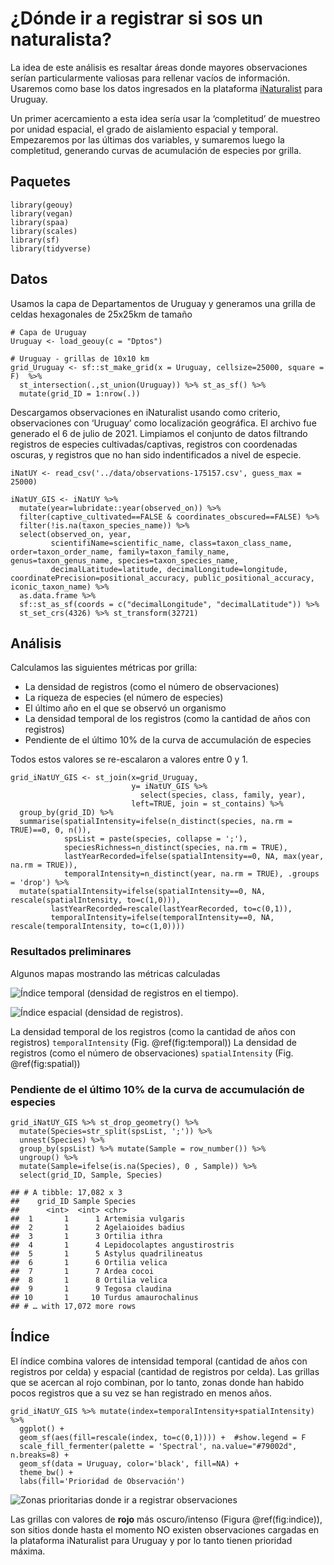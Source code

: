 # ¿Dónde ir a registrar si sos un naturalista?

La idea de este análisis es resaltar áreas donde mayores observaciones
serían particularmente valiosas para rellenar vacíos de información.
Usaremos como base los datos ingresados en la plataforma
[iNaturalist](inaturalist.org) para Uruguay.

Un primer acercamiento a esta idea sería usar la ‘completitud’ de
muestreo por unidad espacial, el grado de aislamiento espacial y
temporal. Empezaremos por las últimas dos variables, y sumaremos luego
la completitud, generando curvas de acumulación de especies por grilla.

## Paquetes

    library(geouy)
    library(vegan)
    library(spaa)
    library(scales)
    library(sf)
    library(tidyverse)

## Datos

Usamos la capa de Departamentos de Uruguay y generamos una grilla de
celdas hexagonales de 25x25km de tamaño

    # Capa de Uruguay
    Uruguay <- load_geouy(c = "Dptos")

    # Uruguay - grillas de 10x10 km
    grid_Uruguay <- sf::st_make_grid(x = Uruguay, cellsize=25000, square = F)  %>% 
      st_intersection(.,st_union(Uruguay)) %>% st_as_sf() %>% 
      mutate(grid_ID = 1:nrow(.))

Descargamos observaciones en iNaturalist usando como criterio,
observaciones con ‘Uruguay’ como localización geográfica. El archivo fue
generado el 6 de julio de 2021. Limpiamos el conjunto de datos filtrando
registros de especies cultivadas/captivas, registros con coordenadas
oscuras, y registros que no han sido indentificados a nivel de especie.

    iNatUY <- read_csv('../data/observations-175157.csv', guess_max = 25000)

    iNatUY_GIS <- iNatUY %>% 
      mutate(year=lubridate::year(observed_on)) %>% 
      filter(captive_cultivated==FALSE & coordinates_obscured==FALSE) %>% 
      filter(!is.na(taxon_species_name)) %>% 
      select(observed_on, year,
             scientifiName=scientific_name, class=taxon_class_name, order=taxon_order_name, family=taxon_family_name, genus=taxon_genus_name, species=taxon_species_name,
             decimalLatitude=latitude, decimalLongitude=longitude, coordinatePrecision=positional_accuracy, public_positional_accuracy, iconic_taxon_name) %>% 
      as.data.frame %>% 
      sf::st_as_sf(coords = c("decimalLongitude", "decimalLatitude")) %>% 
      st_set_crs(4326) %>% st_transform(32721)

## Análisis

Calculamos las siguientes métricas por grilla:

-   La densidad de registros (como el número de observaciones)
-   La riqueza de especies (el número de especies)
-   El último año en el que se observó un organismo
-   La densidad temporal de los registros (como la cantidad de años con
    registros)
-   Pendiente de el último 10% de la curva de accumulación de especies

Todos estos valores se re-escalaron a valores entre 0 y 1.

    grid_iNatUY_GIS <- st_join(x=grid_Uruguay,
                               y= iNatUY_GIS %>%
                                 select(species, class, family, year),
                               left=TRUE, join = st_contains) %>%
      group_by(grid_ID) %>%
      summarise(spatialIntensity=ifelse(n_distinct(species, na.rm = TRUE)==0, 0, n()),
                spsList = paste(species, collapse = ';'),
                speciesRichness=n_distinct(species, na.rm = TRUE), 
                lastYearRecorded=ifelse(spatialIntensity==0, NA, max(year, na.rm = TRUE)),
                temporalIntensity=n_distinct(year, na.rm = TRUE), .groups = 'drop') %>% 
      mutate(spatialIntensity=ifelse(spatialIntensity==0, NA, rescale(spatialIntensity, to=c(1,0))),
             lastYearRecorded=rescale(lastYearRecorded, to=c(0,1)),
             temporalIntensity=ifelse(temporalIntensity==0, NA, rescale(temporalIntensity, to=c(1,0))))

### Resultados preliminares

Algunos mapas mostrando las métricas calculadas

![Índice temporal (densidad de registros en el
tiempo).](iNatUY_donde_ir_a_registrar_files/figure-markdown_strict/temporal-1.png)

![Índice espacial (densidad de
registros).](iNatUY_donde_ir_a_registrar_files/figure-markdown_strict/spatial-1.png)

La densidad temporal de los registros (como la cantidad de años con
registros) `temporalIntensity` (Fig. @ref(fig:temporal)) La densidad de
registros (como el número de observaciones) `spatialIntensity` (Fig.
@ref(fig:spatial))

### Pendiente de el último 10% de la curva de accumulación de especies

    grid_iNatUY_GIS %>% st_drop_geometry() %>% 
      mutate(Species=str_split(spsList, ';')) %>% 
      unnest(Species) %>% 
      group_by(spsList) %>% mutate(Sample = row_number()) %>% 
      ungroup() %>% 
      mutate(Sample=ifelse(is.na(Species), 0 , Sample)) %>% 
      select(grid_ID, Sample, Species)

    ## # A tibble: 17,082 x 3
    ##    grid_ID Sample Species                      
    ##      <int>  <int> <chr>                        
    ##  1       1      1 Artemisia vulgaris           
    ##  2       1      2 Agelaioides badius           
    ##  3       1      3 Ortilia ithra                
    ##  4       1      4 Lepidocolaptes angustirostris
    ##  5       1      5 Astylus quadrilineatus       
    ##  6       1      6 Ortilia velica               
    ##  7       1      7 Ardea cocoi                  
    ##  8       1      8 Ortilia velica               
    ##  9       1      9 Tegosa claudina              
    ## 10       1     10 Turdus amaurochalinus        
    ## # … with 17,072 more rows

## Índice

El índice combina valores de intensidad temporal (cantidad de años con
registros por celda) y espacial (cantidad de registros por celda). Las
grillas que se acercan al rojo combinan, por lo tanto, zonas donde han
habido pocos registros que a su vez se han registrado en menos años.

    grid_iNatUY_GIS %>% mutate(index=temporalIntensity+spatialIntensity) %>% 
      ggplot() +
      geom_sf(aes(fill=rescale(index, to=c(0,1)))) +  #show.legend = F
      scale_fill_fermenter(palette = 'Spectral', na.value="#79002d", n.breaks=8) +
      geom_sf(data = Uruguay, color='black', fill=NA) +
      theme_bw() +
      labs(fill='Prioridad de Observación')

![Zonas prioritarias donde ir a registrar
observaciones](iNatUY_donde_ir_a_registrar_files/figure-markdown_strict/indice-1.png)

Las grillas con valores de **rojo** más oscuro/intenso (Figura
@ref(fig:indice)), son sitios donde hasta el momento NO existen
observaciones cargadas en la plataforma iNaturalist para Uruguay y por
lo tanto tienen prioridad máxima.
